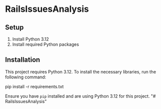 # RailsIssuesAnalysis

## Setup

1. Install Python 3.12
2. Install required Python packages

## Installation

This project requires Python 3.12. To install the necessary libraries, run the following command:

pip install -r requirements.txt

Ensure you have `pip` installed and are using Python 3.12 for this project.
"# RailsIssuesAnalysis" 
